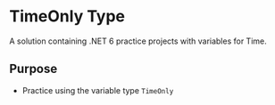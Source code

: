 # TimeOnly Type
A solution containing .NET 6 practice projects with variables for Time.

## Purpose
- Practice using the variable type `TimeOnly`